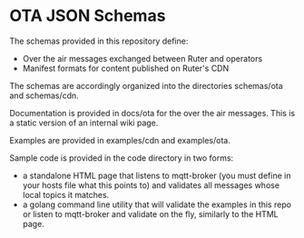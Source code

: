 # OTA JSON Schemas

The schemas provided in this repository define:

* Over the air messages exchanged between Ruter and operators
* Manifest formats for content published on Ruter's CDN

The schemas are accordingly organized into the directories schemas/ota and schemas/cdn.

Documentation is provided in docs/ota for the over the air messages. This is a static version of an internal wiki page.

Examples are provided in examples/cdn and examples/ota.

Sample code is provided in the code directory in two forms:

* a standalone HTML page that listens to mqtt-broker (you must define in your hosts file what this points to) and validates all messages whose local topics it matches.
* a golang command line utility that will validate the examples in this repo or listen to mqtt-broker and validate on the fly, similarly to the HTML page.

